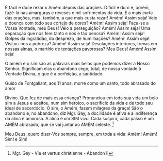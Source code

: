 É fácil e doce rezar o Amém depois das orações. Difícil e duro é, porém, fazê-lo nas amarguras e reveses e mil sofrimentos da vida. É a mais curta das orações, mas, também, a que mais custa rezar! Amém! Assim seja! Veio a doença com todo seu cortejo de dores? Amém! Assim seja! Faça-se a Vossa Vontade, meu Deus! Veio a perseguição? Amém! Assim seja! Uma separação que nos fere tanto e nos é tão penosa? Amém! Assim seja! Golpes da ingratidão, do desprezo, de humilhações? Amém! Assim seja! Visitou-nos a pobreza? Amém! Assim seja! Desolações interiores, trevas em nossas almas, o martírio de tentações pavorosas? Meu Deus! Amém! Assim seja!

O amém e o sim são as palavras mais belas que podemos dizer a Nosso Senhor. Significam elas o abandono cego, total, de nossa vontade à Vontade Divina, o que é a perfeição, a santidade.

Guido de Fontgallant, aos 11 anos, morre como um santo, todo abrasado do amor

Divino. Que fez de mais essa criança? Pronunciou em toda sua vida um belo sim a Jesus e aceitou, num sim heroico, o sacrifício da vida e de todo seu ideal de sacerdócio. O sim, o Amém, fazem milagres da graça! São o abandono e, no abandono, diz Mgr. Gay, a docilidade é ativa e a indiferença da alma é amorosa. A alma é um SIM vivo. Cada suspiro, cada passo é um AMÉM abrasado, que se vai juntar ao AMÉM celeste. [^1]

Meu Deus, quero dizer-Vos sempre, sempre, em toda a vida: Amém! Amém! Sim! e Sim!

[^1]: Mgr. Gay - Vie et vertus chrétienne - Abandon II